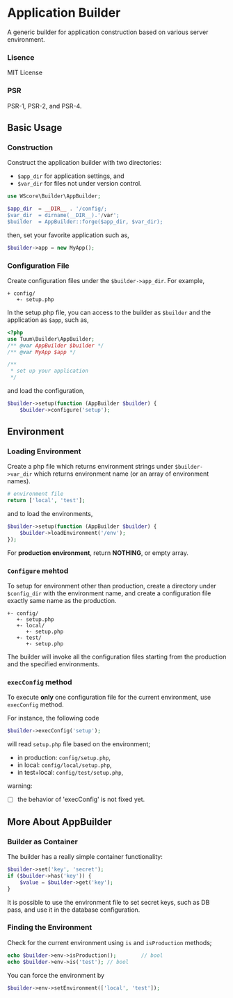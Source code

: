 Application Builder
===================

A generic builder for application construction based on various server environment. 

### Lisence

MIT License

### PSR

PSR-1, PSR-2, and PSR-4.

Basic Usage
-----------

### Construction

Construct the application builder with two directories:

*	`$app_dir` for application settings, and 
* 	`$var_dir` for files not under version control. 

```php
use WScore\Builder\AppBuilder;

$app_dir  = __DIR__ . '/config/;
$var_dir  = dirname(__DIR__).'/var';
$builder  = AppBuilder::forge($app_dir, $var_dir);
```

then, set your favorite application such as, 

```php
$builder->app = new MyApp();
```

### Configuration File

Create configuration files under the `$builder->app_dir`. For example, 

```
+ config/
   +- setup.php
```

In the setup.php file, you can access to the builder as `$builder` and the application as `$app`, such as, 

```php
<?php
use Tuum\Builder\AppBuilder;
/** @var AppBuilder $builder */
/** @var MyApp $app */

/**
 * set up your application
 */
```

and load the configuration, 

```php
$builder->setup(function (AppBuilder $builder) {
    $builder->configure('setup');
```


Environment
-----------

### Loading Environment

Create a php file which returns environment strings under `$builder->var_dir` which returns environment name (or an array of environment names). 

```php
# environment file
return ['local', 'test'];
```

and to load the environments, 

```php
$builder->setup(function (AppBuilder $builder) {
    $builder->loadEnvironment('/env');
});
```

For __production environment__, return **NOTHING**, or empty array. 



### `Configure` mehtod

To setup for environment other than production, create a directory under `$config_dir` with the environment name, and create a configuration file exactly same name as the production. 

```
+- config/
   +- setup.php
   +- local/
      +- setup.php
   +- test/
      +- setup.php
```

The builder will invoke all the configuration files starting from the production and the specified environments. 

### `execConfig` method

To execute **only** one configuration file for the current environment, use `execConfig` method. 

For instance, the following code 

```php
$builder->execConfig('setup'); 
```

will read `setup.php` file based on the environment;

*   in production: `config/setup.php`,
*   in local: `config/local/setup.php`,
*   in test+local: `config/test/setup.php`,

warning:

* [ ] the behavior of 'execConfig' is not fixed yet. 



More About AppBuilder
-------------------------

### Builder as Container

The builder has a really simple container functionality:

```php
$builder->set('key', 'secret');
if ($builder->has('key')) {
	$value = $builder->get('key');
}
```

It is possible to use the environment file to set secret keys, such as DB pass, and use it in the database configuration. 


### Finding the Environment

Check for the current environment using `is` and `isProduction` methods;

```php
echo $builder->env->isProduction();        // bool
echo $builder->env->is('test'); // bool
```

You can force the environment by 

```php
$builder->env->setEnvironment(['local', 'test']);
```